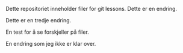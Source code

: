 Dette repositoriet inneholder filer for git lessons.
Dette er en endring.

Dette er en tredje endring.

En test for å se forskjeller på filer.

En endring som jeg ikke er klar over.
